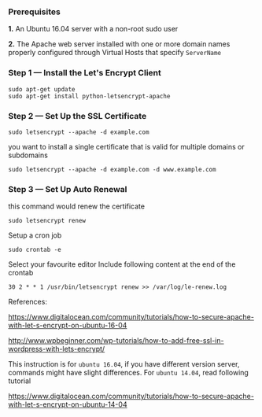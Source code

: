 ### Prerequisites

**1.** An Ubuntu 16.04 server with a non-root sudo user

**2.** The Apache web server installed with one or more domain names properly configured through Virtual Hosts that specify ```ServerName```

### Step 1 — Install the Let's Encrypt Client
```
sudo apt-get update
sudo apt-get install python-letsencrypt-apache
```

### Step 2 — Set Up the SSL Certificate

```
sudo letsencrypt --apache -d example.com
```
you want to install a single certificate that is valid for multiple domains or subdomains
```
sudo letsencrypt --apache -d example.com -d www.example.com
```

### Step 3 — Set Up Auto Renewal
this command would renew the certificate
```
sudo letsencrypt renew
```

Setup a cron job
```
sudo crontab -e
```
Select your favourite editor
Include following content at the end of the crontab
```
30 2 * * 1 /usr/bin/letsencrypt renew >> /var/log/le-renew.log
```

References:

https://www.digitalocean.com/community/tutorials/how-to-secure-apache-with-let-s-encrypt-on-ubuntu-16-04

http://www.wpbeginner.com/wp-tutorials/how-to-add-free-ssl-in-wordpress-with-lets-encrypt/

This instruction is for ```ubuntu 16.04```, if you have different version server, commands might have slight differences.
For ```ubuntu 14.04```, read following tutorial

https://www.digitalocean.com/community/tutorials/how-to-secure-apache-with-let-s-encrypt-on-ubuntu-14-04